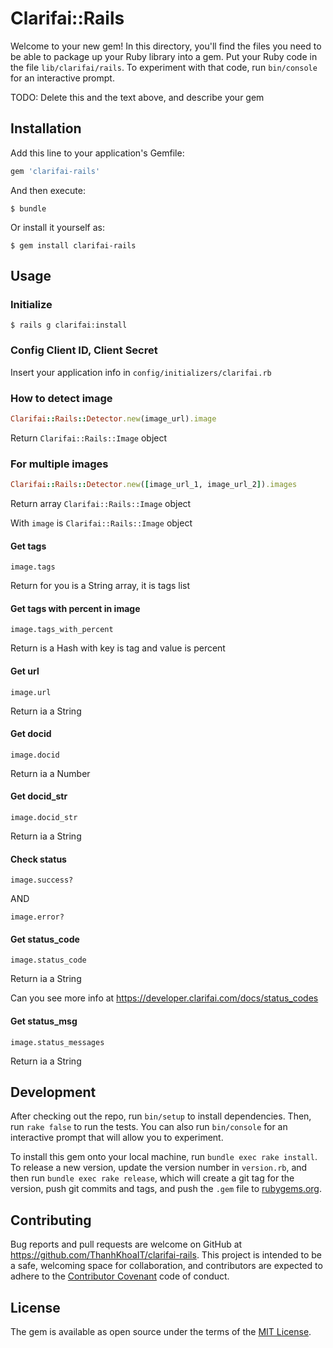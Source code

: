 # Clarifai::Rails

Welcome to your new gem! In this directory, you'll find the files you need to be able to package up your Ruby library into a gem. Put your Ruby code in the file `lib/clarifai/rails`. To experiment with that code, run `bin/console` for an interactive prompt.

TODO: Delete this and the text above, and describe your gem

## Installation

Add this line to your application's Gemfile:

```ruby
gem 'clarifai-rails'
```

And then execute:

    $ bundle

Or install it yourself as:

    $ gem install clarifai-rails

## Usage

### Initialize

    $ rails g clarifai:install

### Config Client ID, Client Secret

Insert your application info in ```config/initializers/clarifai.rb```

### How to detect image

```ruby
Clarifai::Rails::Detector.new(image_url).image
```

Return ```Clarifai::Rails::Image``` object

### For multiple images

```ruby
Clarifai::Rails::Detector.new([image_url_1, image_url_2]).images
```

Return array ```Clarifai::Rails::Image``` object


With ```image``` is ```Clarifai::Rails::Image``` object

#### Get tags

```
image.tags
```
Return for you is a String array, it is tags list

#### Get tags with percent in image

```
image.tags_with_percent
```
Return is a Hash with key is tag and value is percent

#### Get url

```
image.url
```
Return ia a String

#### Get docid

```
image.docid
```
Return ia a Number

#### Get docid_str

```
image.docid_str
```
Return ia a String

#### Check status

```
image.success?
```
AND

```
image.error?
```

#### Get status_code

```
image.status_code
```
Return ia a String

Can you see more info at https://developer.clarifai.com/docs/status_codes

#### Get status_msg

```
image.status_messages
```
Return ia a String

## Development

After checking out the repo, run `bin/setup` to install dependencies. Then, run `rake false` to run the tests. You can also run `bin/console` for an interactive prompt that will allow you to experiment.

To install this gem onto your local machine, run `bundle exec rake install`. To release a new version, update the version number in `version.rb`, and then run `bundle exec rake release`, which will create a git tag for the version, push git commits and tags, and push the `.gem` file to [rubygems.org](https://rubygems.org).

## Contributing

Bug reports and pull requests are welcome on GitHub at https://github.com/ThanhKhoaIT/clarifai-rails. This project is intended to be a safe, welcoming space for collaboration, and contributors are expected to adhere to the [Contributor Covenant](contributor-covenant.org) code of conduct.


## License

The gem is available as open source under the terms of the [MIT License](http://opensource.org/licenses/MIT).

